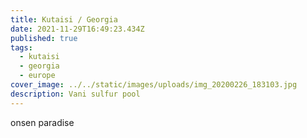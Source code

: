 ```yaml
---
title: Kutaisi / Georgia
date: 2021-11-29T16:49:23.434Z
published: true
tags:
  - kutaisi
  - georgia
  - europe
cover_image: ../../static/images/uploads/img_20200226_183103.jpg
description: Vani sulfur pool
---
```

onsen paradise